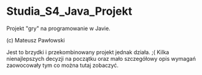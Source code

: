 # Studia_S4_Java_Projekt

Projekt "gry" na programowanie w Javie.

(c) Mateusz Pawłowski

Jest to brzydki i przekombinowany projekt jednak działa. ;(
Kilka nienajlepszych decyzji na początku oraz mało szczegółowy opis wymagań zaowocowały tym co można tutaj zobaczyć.
